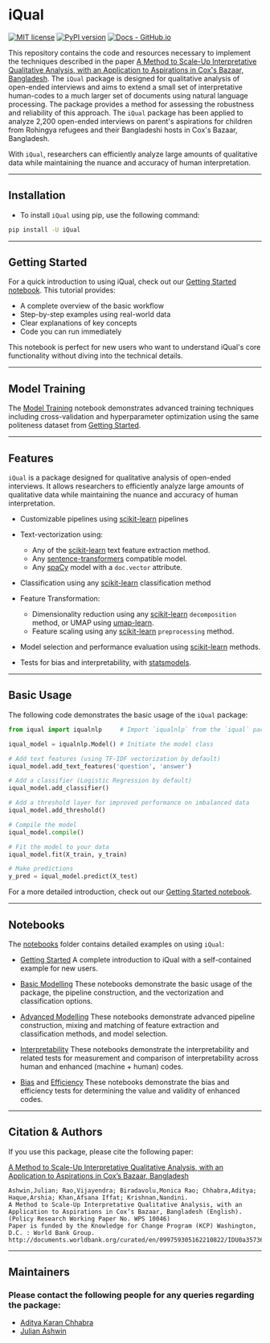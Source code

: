 # iQual

[![MIT license](https://img.shields.io/badge/License-MIT-green.svg)](https://github.com/worldbank/iQual/blob/main/LICENSE.md)
[![PyPI version](https://img.shields.io/pypi/v/iQual?color=blue&label=pypi%20package&kill_cache=1)](https://badge.fury.io/py/iQual)
[![Docs - GitHub.io](https://img.shields.io/static/v1?logo=github&style=flat&color=orange&label=docs&message=iQual)](https://worldbank.github.io/iQual/)

This repository contains the code and resources necessary to implement the techniques described in the paper [A Method to Scale-Up Interpretative Qualitative Analysis, with an Application to Aspirations in Cox's Bazaar, Bangladesh](https://documents.worldbank.org/en/publication/documents-reports/documentdetail/099759305162210822/idu0a357362e00b6004c580966006b1c2f2e3996). The `iQual` package is designed for qualitative analysis of open-ended interviews and aims to extend a small set of interpretative human-codes to a much larger set of documents using natural language processing. The package provides a method for assessing the robustness and reliability of this approach. The `iQual` package has been applied to analyze 2,200 open-ended interviews on parent's aspirations for children from Rohingya refugees and their Bangladeshi hosts in Cox's Bazaar, Bangladesh.

With `iQual`, researchers can efficiently analyze large amounts of qualitative data while maintaining the nuance and accuracy of human interpretation.

---

## Installation
- To install `iQual` using pip, use the following command:
```sh
pip install -U iQual
```

---

## Getting Started

For a quick introduction to using iQual, check out our [Getting Started notebook](notebooks/Getting%20Started.ipynb). This tutorial provides:
- A complete overview of the basic workflow
- Step-by-step examples using real-world data
- Clear explanations of key concepts
- Code you can run immediately

This notebook is perfect for new users who want to understand iQual's core functionality without diving into the technical details.

---

## Model Training

The [Model Training](notebooks/Model%20Training.ipynb) notebook demonstrates advanced training techniques including cross-validation and hyperparameter optimization using the same politeness dataset from [Getting Started](notebooks/Getting%20Started.ipynb).

---

## Features

`iQual` is a package designed for qualitative analysis of open-ended interviews. It allows researchers to efficiently analyze large amounts of qualitative data while maintaining the nuance and accuracy of human interpretation.

- Customizable pipelines using [scikit-learn](https://scikit-learn.org/stable/modules/classes.html#module-sklearn.pipeline) pipelines

- Text-vectorization using:
    - Any of the [scikit-learn](https://scikit-learn.org/stable/modules/classes.html#module-sklearn.feature_extraction.text) text feature extraction method.
    - Any [sentence-transformers](https://sbert.net/) compatible model.
    - Any [spaCy](https://spacy.io/) model with a `doc.vector` attribute.

- Classification using any [scikit-learn](https://scikit-learn.org/stable/modules/) classification method

- Feature Transformation:
    - Dimensionality reduction using any [scikit-learn](https://scikit-learn.org/stable/modules/) `decomposition` method, or UMAP using [umap-learn](https://umap-learn.readthedocs.io/en/latest/).
    - Feature scaling using any [scikit-learn](https://scikit-learn.org/stable/modules/) `preprocessing` method.
    
- Model selection and performance evaluation using [scikit-learn](https://scikit-learn.org/stable/modules/classes.html#module-sklearn.model_selection) methods.
- Tests for bias and interpretability, with [statsmodels](https://www.statsmodels.org/stable/index.html).

---

## Basic Usage

The following code demonstrates the basic usage of the `iQual` package:

```python
from iqual import iqualnlp     # Import `iqualnlp` from the `iqual` package

iqual_model = iqualnlp.Model() # Initiate the model class

# Add text features (using TF-IDF vectorization by default)
iqual_model.add_text_features('question', 'answer')

# Add a classifier (Logistic Regression by default)
iqual_model.add_classifier()

# Add a threshold layer for improved performance on imbalanced data
iqual_model.add_threshold()

# Compile the model
iqual_model.compile()

# Fit the model to your data
iqual_model.fit(X_train, y_train)

# Make predictions
y_pred = iqual_model.predict(X_test)
```

For a more detailed introduction, check out our [Getting Started notebook](notebooks/Getting%20Started.ipynb).

---

## Notebooks

The [notebooks](https://github.com/worldbank/iQual/tree/main/notebooks) folder contains detailed examples on using `iQual`:

* [Getting Started](https://github.com/worldbank/iQual/tree/main/notebooks/Getting%20Started.ipynb)
A complete introduction to iQual with a self-contained example for new users.

* [Basic Modelling](https://github.com/worldbank/iQual/tree/main/notebooks/basic)
These notebooks demonstrate the basic usage of the package, the pipeline construction, and the vectorization and classification options.

* [Advanced Modelling](https://github.com/worldbank/iQual/tree/main/notebooks/advanced) 
These notebooks demonstrate advanced pipeline construction, mixing and matching of feature extraction and classification methods, and model selection.

* [Interpretability](https://github.com/worldbank/iQual/tree/main/notebooks/interpretability)
These notebooks demonstrate the interpretability and related tests for measurement and comparison of interpretability across human and enhanced (machine + human) codes.

* [Bias](https://github.com/worldbank/iQual/tree/main/notebooks/bias) and [Efficiency](https://github.com/worldbank/iQual/tree/main/notebooks/efficiency)
These notebooks demonstrate the bias and efficiency tests for determining the value and validity of enhanced codes.

---

## Citation & Authors
If you use this package, please cite the following paper:

[A Method to Scale-Up Interpretative Qualitative Analysis, with an Application to Aspirations in Cox’s Bazaar, Bangladesh](https://documents.worldbank.org/en/publication/documents-reports/documentdetail/099759305162210822/idu0a357362e00b6004c580966006b1c2f2e3996)

```
Ashwin,Julian; Rao,Vijayendra; Biradavolu,Monica Rao; Chhabra,Aditya; Haque,Arshia; Khan,Afsana Iffat; Krishnan,Nandini.
A Method to Scale-Up Interpretative Qualitative Analysis, with an Application to Aspirations in Cox’s Bazaar, Bangladesh (English). (Policy Research Working Paper No. WPS 10046)
Paper is funded by the Knowledge for Change Program (KCP) Washington, D.C. : World Bank Group.
http://documents.worldbank.org/curated/en/099759305162210822/IDU0a357362e00b6004c580966006b1c2f2e3996
```

---

## Maintainers
### Please contact the following people for any queries regarding the package:

- [Aditya Karan Chhabra](mailto:aditya0chhabra@gmail.com)
- [Julian Ashwin](mailto:julianashwin@googlemail.com)
